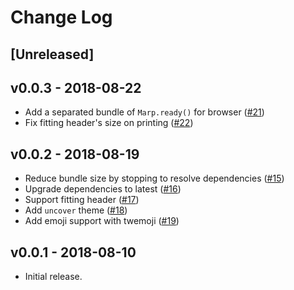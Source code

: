 # Change Log

## [Unreleased]

## v0.0.3 - 2018-08-22

- Add a separated bundle of `Marp.ready()` for browser ([#21](https://github.com/marp-team/marp-core/pull/21))
- Fix fitting header's size on printing ([#22](https://github.com/marp-team/marp-core/pull/22))

## v0.0.2 - 2018-08-19

- Reduce bundle size by stopping to resolve dependencies ([#15](https://github.com/marp-team/marp-core/pull/15))
- Upgrade dependencies to latest ([#16](https://github.com/marp-team/marp-core/pull/16))
- Support fitting header ([#17](https://github.com/marp-team/marp-core/pull/17))
- Add `uncover` theme ([#18](https://github.com/marp-team/marp-core/pull/18))
- Add emoji support with twemoji ([#19](https://github.com/marp-team/marp-core/pull/19))

## v0.0.1 - 2018-08-10

- Initial release.
